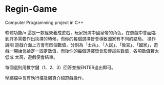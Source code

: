 # Regin-Game
Computer Programming project in C++

軟體功能/n
  這是一款經營養成遊戲，玩家扮演中國皇帝的角色，在遊戲中會面臨到許多需要作出抉擇的時候，而你的每個選擇皆會導致國家有不同的結局。
操作說明
  遊戲介面上方會有四個數值，分別為「士兵」、「人民」、「後宮」、「國家」，遊戲一開始會給定一固定數值，而後你的每個選擇皆會影響這些數值，各項數值若太低或   太高，遊戲便會結束。
 
  每個選則用數字鍵（1、2、3）回答並按ENTER送出即可。
  
壓縮檔中含有執行檔及網頁介紹遊戲操作。
